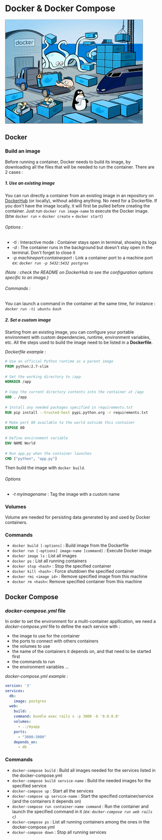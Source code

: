 # Docker & Docker Compose

<img src="images/docker.png" width="456">

## Docker

### Build an image

Before running a container, Docker needs to build its image, by downloading all the files that will be needed to run the container. There are 2 cases :

 ##### 1. Use an existing image

You can run directly a container from an existing image in an repository on [DockerHub](https://hub.docker.com/explore/) (or locally), without adding anything. No need for a Dockerfile. If you don't have the image locally, it will first be pulled before creating the container. Just run `docker run image-name` to execute the Docker image.
(btw `docker run` = `docker create` + `docker start`)

###### *Options :*
- *-ti* : Interactive mode : Container stays open in terminal, showing its logs
- *-d* : The container runs in the background but doesn't stay open in the terminal. Don't forget to close it
- *-p machineport:containerport* : Link a container port to a machine port
*ex: `docker run -p 5432:5432 postgres`*

*(Note : check the README on DockerHub to see the configuration options specific to an image.)*

###### *Commands :*
You can launch a command in the container at the same time, for instance : *`docker run -ti ubuntu bash`*

##### 2. Set a custom image
Starting from an existing image, you can configure your portable environment with custom dependencies, runtime, environment variables, etc.
All the steps used to build the image need to be listed in a **Dockerfile**.

*Dockerfile example :*
```Dockerfile
# Use an official Python runtime as a parent image
FROM python:2.7-slim

# Set the working directory to /app
WORKDIR /app

# Copy the current directory contents into the container at /app
ADD . /app

# Install any needed packages specified in requirements.txt
RUN pip install --trusted-host pypi.python.org -r requirements.txt

# Make port 80 available to the world outside this container
EXPOSE 80

# Define environment variable
ENV NAME World

# Run app.py when the container launches
CMD ["python", "app.py"]
```

Then build the image with `docker build`.

###### *Options*
- *-t myimagename* : Tag the image with a custom name

### Volumes
Volume are needed for persisting data generated by and used by Docker containers.

### Commands
 - `docker build [-options]` : Build image from the Dockerfile
 - `docker run [-options] image-name [command]` : Execute Docker image
 - `docker image ls` : List all images
 - `docker ps` : List all running containers
 - `docker stop <hash>` : Stop the specified container
 - `docker kill <hash>` : Force shutdown the specified container
 - `docker rmi <image id>` : Remove specified image from this machine
 - `docker rm <hash>`: Remove specified container from this machine

## Docker Compose

### *docker-compose.yml* file
In order to set the environment for a multi-container appllication, we need a *docker-compose.yml* file to define the each service with :
 - the image to use for the container
 - the ports to connect with others containers
 - the volumes to use
 - the name of the containers it depends on, and that need to be started first
 - the commands to run
 - the environment variables ...

*docker-compose.yml example :*
```yml
version: '3'
services:
  db:
    image: postgres
  web:
    build: .
    command: bundle exec rails s -p 3000 -b '0.0.0.0'
    volumes:
      - .:/myapp
    ports:
      - "3000:3000"
    depends_on:
      - db
```

### Commands

 - `docker-compose build` : Build all images needed for the services listed in the docker-compose.yml
 - `docker-compose build service-name` : Build the needed images for the specified service
 - `docker-compose up` : Start all the services
 - `docker-compose up service-name` : Start the specified container/service (and the containers it depends on)
 - `docker-compose run container-name command` : Run the container and launch the specified command in it
 *(ex: `docker-compose run web rails c`)*
 - `docker-compose ps` : List all running containers among the ones in the docker-compose.yml
 - `docker-compose down`  : Stop all running services
